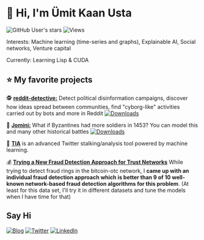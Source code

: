 # :wave: Hi, I'm Ümit Kaan Usta 

![GitHub User's stars](https://img.shields.io/github/stars/umitkaanusta?style=social) ![Views](https://komarev.com/ghpvc/?username=umitkaanusta)

Interests: Machine learning (time-series and graphs), Explainable AI, Social networks, Venture capital

Currently: Learning Lisp & CUDA

## :star: My favorite projects

:detective: [**reddit-detective:**](https://github.com/umitkaanusta/reddit-detective) Detect political disinformation campaigns, discover how ideas spread between communities, find "cyborg-like" activities carried out by bots and more in Reddit [![Downloads](https://pepy.tech/badge/reddit-detective)](https://pepy.tech/project/reddit-detective)

:european_castle: [**Jomini:**](https://github.com/umitkaanusta/Jomini) What if Byzantines had more soldiers in 1453? You can model this and many other historical battles [![Downloads](https://pepy.tech/badge/jomini)](https://pepy.tech/project/jomini)

:baby_chick: [**TIA**](https://github.com/umitkaanusta/TIA) is an advanced Twitter stalking/analysis tool powered by machine learning.

:moneybag: [**Trying a New Fraud Detection Approach for Trust Networks**](https://github.com/umitkaanusta/FraudRingDetection-TrustNetworks-Trying-New-Approach) While trying to detect fraud rings in the bitcoin-otc network, I **came up with an individual fraud detection approach which is better than 9 of 10 well-known network-based fraud detection algorithms for this problem**. (At least for this data set, I'll try it in different datasets and tune the models when I have time for that)

## Say Hi

[![Blog](https://img.shields.io/badge/blog-%231fcc44.svg?style=for-the-badge)](https://umitkaanusta.com)
[![Twitter](https://img.shields.io/badge/twitter-%231DA1F2.svg?style=for-the-badge&logo=twitter&logoColor=white)](https://twitter.com/umitkaanusta) 
[![LinkedIn](https://img.shields.io/badge/linkedin-%230077B5.svg?style=for-the-badge&logo=linkedin&logoColor=white)](https://linkedin.com/in/umitkaanusta)
